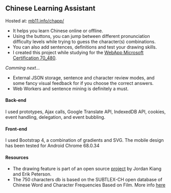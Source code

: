 ## Chinese Learning Assistant

Hosted at: [mb11.info/chapp/](http://mb11.info/chapp/)

- It helps you learn Chinese online or offline. 
- Using the buttons, you can jump between different pronunciation difficulty levels while trying to guess the character(s) combinations.
- You can also add sentences, definitions and test your drawing skills.
- I created this project while studying for the [WebApp Microsoft Certification 70_480](https://www.microsoft.com/en-ca/learning/exam-70-480.aspx).

*Comming next...*

- External JSON storage, sentence and character review modes, and some fancy visual feedback for if you choose the correct answers.
- Web Workers and sentence mining is definitely a must.


#### Back-end
I used prototypes, Ajax calls, Google Translate API, IndexedDB API, cookies, event handling, delegation, and event bubbling.

#### Front-end 
I used Bootstrap 4, a combination of gradients and SVG. The mobile design has been tested for Android Chrome 68.0.34

#### Resources
- The drawing feature is part of an open source [project](http://www.kiang.org/jordan/software/hanzilookup/) by Jordan Kiang and  Erik Peterson.
- The 750 characters db is based on the SUBTLEX-CH open database of Chinese Word and Character Frequencies Based on Film. More info [here](http://crr.ugent.be/programs-data/subtitle-frequencies/subtlex-ch)